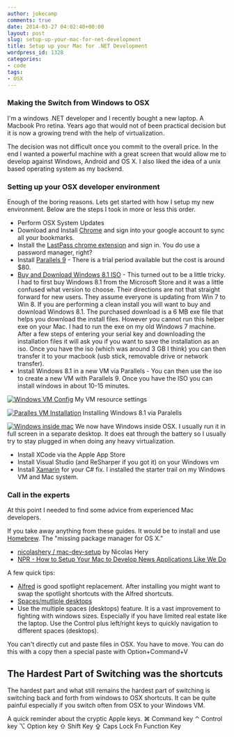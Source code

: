 ```yaml
---
author: jokecamp
comments: true
date: 2014-03-27 04:02:40+00:00
layout: post
slug: setup-up-your-mac-for-net-development
title: Setup up your Mac for .NET Development
wordpress_id: 1328
categories:
- code
tags:
- OSX
---
```


### Making the Switch from Windows to OSX

I'm a windows .NET developer and I recently bought a new laptop. A Macbook Pro retina. Years ago that would not of been practical decision but it is now a growing trend with the help of virtualization.

The decision was not difficult once you commit to the overall price. In the end I wanted a powerful machine  with a great screen that would allow me to develop against Windows, Android and OS X. I also liked the idea of a unix based operating system as my backend.

### Setting up your OSX developer environment

Enough of the boring reasons. Lets get started with how I setup my new environment. Below are the steps I took in more or less this order.

  * Perform OSX System Updates
  * Download and Install [Chrome](https://www.google.com/intl/en/chrome/browser/) and sign into your google account to sync all your bookmarks.
  * Install the [LastPass chrome extension](https://chrome.google.com/webstore/detail/lastpass-free-password-ma/hdokiejnpimakedhajhdlcegeplioahd?hl=en-US) and sign in. You do use a password manager, right?
  * Install [Parallels 9](http://www.parallels.com/downloads/desktop/) - There is a trial period available but the cost is around $80.
  * [Buy and Download Windows 8.1 ISO](http://www.microsoftstore.com/store/msusa/en_US/pdp/Windows-8.1/productID.288401200) - This turned out to be a little tricky. I had to first buy Windows 8.1 from the Microsoft Store and it was a little confused what version to choose. Their directions are not that straight forward for new users. They assume everyone is updating from Win 7 to Win 8. If you are performing a clean install you will want to buy and download Windows 8.1. The purchased download is a 6 MB exe file that helps you download the install files. However you cannot run this helper exe on your Mac. I had to run the exe on my old Windows 7 machine. After a few steps of entering your serial key and downloading the installation files it will ask you if you want to save the installation as an iso. Once you have the iso (which was around 3 GB I think) you can then transfer it to your macbook (usb stick, removable drive or network transfer).
  * Install Windows 8.1 in a new VM via Parallels  - You can then use the iso to create a new VM with Parallels 9. Once you have the ISO you can install windows in about 10-15 minutes.

[![Windows VM Config](http://jokecamp.files.wordpress.com/2014/01/windows-vm-config.png?w=300)](http://jokecamp.files.wordpress.com/2014/01/windows-vm-config.png)
My VM resource settings

[![Paralles VM Installation](http://jokecamp.files.wordpress.com/2014/01/vm-installation.png?w=300)](http://jokecamp.files.wordpress.com/2014/01/vm-installation.png)
Installing Windows 8.1 via Paralells

[![Windows inside mac](http://jokecamp.files.wordpress.com/2014/01/windows-inside-mac.png?w=300)](http://jokecamp.files.wordpress.com/2014/01/windows-inside-mac.png)
We now have Windows inside OSX. I usually run it in full screen in a separate desktop. It does eat through the battery so I usually try to stay plugged in when doing any heavy virtualization.

  * Install XCode via the Apple App Store
  * Install Visual Studio (and ReSharper if you got it) on your Windows vm
  * Install [Xamarin](http://xamarin.com/download) for your C# fix. I installed the starter trail on my Windows VM and Mac system.

### Call in the experts

At this point I needed to find some advice from experienced Mac developers.

If you take away anything from these guides. It would be to install and use [Homebrew](http://brew.sh/). The "missing package manager for OS X."

  * [nicolashery / mac-dev-setup](https://github.com/nicolashery/mac-dev-setup) by Nicolas Hery
  * [NPR - How to Setup Your Mac to Develop News Applications Like We Do](http://blog.apps.npr.org/2013/06/06/how-to-setup-a-developers-environment.html)

A few quick tips:

 - [Alfred](http://www.alfredapp.com/#download) is  good spotlight replacement. After installing you might want to swap the spotlight shortcuts with the Alfred shortcuts.
 - [Spaces/mutliple desktops](http://mattgemmell.com/using-spaces-on-os-x-lion/)
 - Use the multiple spaces (desktops) feature. It is a vast improvement to fighting with windows sizes. Especially if you have limited real estate like the laptop. Use the Control plus left/right keys to quickly navigation to different spaces (desktops).

You can't directly cut and paste files in OSX. You have to move. You can do this with a copy then a special paste with Option+Command+V

## The Hardest Part of Switching was the shortcuts

The hardest part and what still remains the hardest part of switching is switching back and forth from windows to OSX shortcuts. It can be quite painful especially if you switch often from OSX to your Windows VM.

A quick reminder about the cryptic Apple keys.
⌘   Command key
⌃   Control key
⌥   Option key
⇧   Shift Key
⇪   Caps Lock
Fn  Function Key
